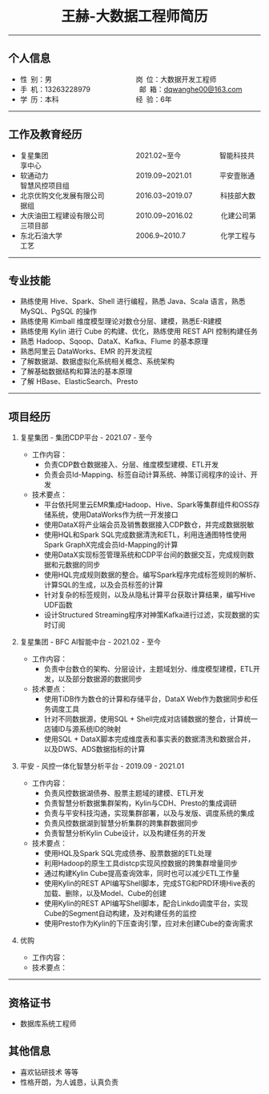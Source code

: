  <center>
     <h1>王赫-大数据工程师简历</h1>
</center>

---

## 个人信息

* 性&ensp;别：男&emsp;&emsp;&emsp;&emsp;&emsp;&emsp;&emsp;&emsp;&emsp;&emsp;&emsp;&emsp;岗&ensp;位：大数据开发工程师  
* 手&ensp;机：13263228979&emsp;&emsp;&emsp;&emsp;&emsp;&emsp;&emsp;邮&ensp;箱：dqwanghe00@163.com
* 学&ensp;历：本科&emsp;&emsp;&emsp;&emsp;&emsp;&emsp;&emsp;&emsp;&emsp;&emsp;&emsp;经&ensp;验：6年

---

## 工作及教育经历

* 复星集团&emsp;&emsp;&emsp;&emsp;&emsp;&emsp;&emsp;&emsp;&emsp;&emsp;&emsp;&emsp;&ensp;2021.02~至今&emsp;&emsp;&emsp;&emsp;&emsp;&ensp;智能科技共享中心
* 软通动力&emsp;&emsp;&emsp;&emsp;&emsp;&emsp;&emsp;&emsp;&emsp;&emsp;&emsp;&emsp;&ensp;2019.09~2021.01&emsp;&emsp;&emsp;&emsp;平安壹账通智慧风控项目组
* 北京优购文化发展有限公司&emsp;&emsp;&emsp;&emsp;&ensp;2016.03~2019.07&emsp;&emsp;&emsp;&emsp;科技部大数据组
* 大庆油田工程建设有限公司&emsp;&emsp;&emsp;&emsp;&ensp;2010.09~2016.02&emsp;&emsp;&emsp;&emsp;化建公司第三项目部
* 东北石油大学&emsp;&emsp;&emsp;&emsp;&emsp;&emsp;&emsp;&emsp;&emsp;&emsp;&ensp;2006.9~2010.7&emsp;&emsp;&emsp;&emsp;&emsp;化学工程与工艺

---

## 专业技能

* 熟练使用 Hive、Spark、Shell 进行编程，熟悉 Java、Scala 语言，熟悉 MySQL、PgSQL 的操作
* 熟练使用 Kimball 维度模型理论对数仓分层、建模，熟悉E-R建模
* 熟练使用 Kylin 进行 Cube 的构建、优化，熟练使用 REST API 控制构建任务
* 熟悉 Hadoop、Sqoop、DataX、Kafka、Flume 的基本原理
* 熟悉阿里云 DataWorks、EMR 的开发流程
* 了解数据湖、数据虚拟化系统相关概念、系统架构
* 了解基础数据结构和算法的基本原理
* 了解 HBase、ElasticSearch、Presto

---

## 项目经历

1. 复星集团 - 集团CDP平台 - 2021.07 - 至今
    * 工作内容：
      * 负责CDP数仓数据接入、分层、维度模型建模、ETL开发
      * 负责会员Id-Mapping、标签自动计算系统、神策订阅程序的设计、开发
    * 技术要点：
      * 平台依托阿里云EMR集成Hadoop、Hive、Spark等集群组件和OSS存储系统，使用DataWorks作为统一开发接口
      * 使用DataX将产业端会员及销售数据接入CDP数仓，并完成数据脱敏
      * 使用HQL和Spark SQL完成数据清洗和ETL，利用连通图特性使用Spark GraphX完成会员Id-Mapping的计算
      * 使用DataX实现标签管理系统和CDP平台间的数据交互，完成规则数据和元数据的同步
      * 使用HQL完成规则数据的整合。编写Spark程序完成标签规则的解析、计算SQL的生成，以及会员标签的计算
      * 针对复杂的标签规则，以及从隐私计算平台获取计算结果，编写Hive UDF函数
      * 设计Structured Streaming程序对神策Kafka进行过滤，实现数据的实时订阅

2. 复星集团 - BFC AI智能中台 - 2021.02 - 至今
    * 工作内容：
      * 负责中台数仓的架构、分层设计，主题域划分、维度模型建模，ETL开发，以及部分数据源的数据同步
    * 技术要点：
      * 使用TiDB作为数仓的计算和存储平台，DataX Web作为数据同步和任务调度工具
      * 针对不同数据源，使用SQL + Shell完成对店铺数据的整合，计算统一店铺ID与源系统ID的映射
      * 使用SQL + DataX脚本完成维度表和事实表的数据清洗和数据合并，以及DWS、ADS数据指标的计算

3. 平安 - 风控一体化智慧分析平台 - 2019.09 - 2021.01
    * 工作内容：
      * 负责风控数据湖债券、股票主题域的建模、ETL开发
      * 负责智慧分析数据集群架构，Kylin与CDH、Presto的集成调研
      * 负责与平安科技沟通，实现集群部署，以及与发版、调度系统的集成
      * 负责风控数据湖到智慧分析集群的跨集群数据同步
      * 负责智慧分析Kylin Cube设计，以及构建任务的开发
    * 技术要点：
      * 使用HQL及Spark SQL完成债券、股票数据的ETL处理
      * 利用Hadoop的原生工具distcp实现风控数据的跨集群增量同步
      * 通过构建Kylin Cube提高查询效率，同时也可以减少ETL工作量
      * 使用Kylin的REST API编写Shell脚本，完成STG和PRD环境Hive表的加载、删除，以及Model、Cube的创建
      * 使用Kylin的REST API编写Shell脚本，配合Linkdo调度平台，实现Cube的Segment自动构建，及对构建任务的监控
      * 使用Presto作为Kylin的下压查询引擎，应对未创建Cube的查询需求

4. 优购
    * 工作内容：
    * 技术要点：

---

## 资格证书

* 数据库系统工程师

## 其他信息

* 喜欢钻研技术 等等
* 性格开朗，为人诚恳，认真负责
